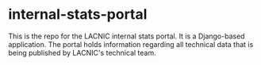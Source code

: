 # internal-stats-portal
This is the repo for the LACNIC internal stats portal. It is a Django-based application. The portal holds information regarding all technical data that is being published by LACNIC's technical team.
